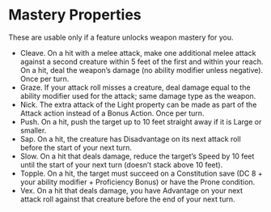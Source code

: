 # Mastery Properties

These are usable only if a feature unlocks weapon mastery for you.

- Cleave. On a hit with a melee attack, make one additional melee attack against a second creature within 5 feet of the first and within your reach. On a hit, deal the weapon’s damage (no ability modifier unless negative). Once per turn.
- Graze. If your attack roll misses a creature, deal damage equal to the ability modifier used for the attack; same damage type as the weapon.
- Nick. The extra attack of the Light property can be made as part of the Attack action instead of a Bonus Action. Once per turn.
- Push. On a hit, push the target up to 10 feet straight away if it is Large or smaller.
- Sap. On a hit, the creature has Disadvantage on its next attack roll before the start of your next turn.
- Slow. On a hit that deals damage, reduce the target’s Speed by 10 feet until the start of your next turn (doesn’t stack above 10 feet).
- Topple. On a hit, the target must succeed on a Constitution save (DC 8 + your ability modifier + Proficiency Bonus) or have the Prone condition.
- Vex. On a hit that deals damage, you have Advantage on your next attack roll against that creature before the end of your next turn.
